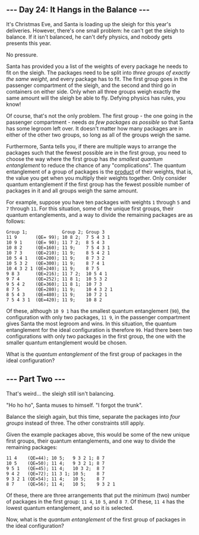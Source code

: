 --- Day 24: It Hangs in the Balance ---
---------------------------------------

It's Christmas Eve, and Santa is loading up the sleigh for this year's
deliveries. However, there's one small problem: he can't get the sleigh
to balance. If it isn't balanced, he can't defy physics, and nobody gets
presents this year.

No pressure.

Santa has provided you a list of the weights of every package he needs
to fit on the sleigh. The packages need to be split into *three groups
of exactly the same weight*, and every package has to fit. The first
group goes in the passenger compartment of the sleigh, and the second
and third go in containers on either side. Only when all three groups
weigh exactly the same amount will the sleigh be able to fly. Defying
physics has rules, you know!

Of course, that's not the only problem. The first group - the one going
in the passenger compartment - needs *as few packages as possible* so
that Santa has some legroom left over. It doesn't matter how many
packages are in either of the other two groups, so long as all of the
groups weigh the same.

Furthermore, Santa tells you, if there are multiple ways to arrange the
packages such that the fewest possible are in the first group, you need
to choose the way where the first group has *the smallest quantum
entanglement* to reduce the chance of any <span
title="Santa does not elaborate on what he means by this, but the cringe he makes indicates that it wouldn't be pretty.">"complications"</span>.
The quantum entanglement of a group of packages is the
[product](https://en.wikipedia.org/wiki/Product_%28mathematics%29) of
their weights, that is, the value you get when you multiply their
weights together. Only consider quantum entanglement if the first group
has the fewest possible number of packages in it and all groups weigh
the same amount.

For example, suppose you have ten packages with weights `1` through `5`
and `7` through `11`. For this situation, some of the unique first
groups, their quantum entanglements, and a way to divide the remaining
packages are as follows:

    Group 1;             Group 2; Group 3
    11 9       (QE= 99); 10 8 2;  7 5 4 3 1
    10 9 1     (QE= 90); 11 7 2;  8 5 4 3
    10 8 2     (QE=160); 11 9;    7 5 4 3 1
    10 7 3     (QE=210); 11 9;    8 5 4 2 1
    10 5 4 1   (QE=200); 11 9;    8 7 3 2
    10 5 3 2   (QE=300); 11 9;    8 7 4 1
    10 4 3 2 1 (QE=240); 11 9;    8 7 5
    9 8 3      (QE=216); 11 7 2;  10 5 4 1
    9 7 4      (QE=252); 11 8 1;  10 5 3 2
    9 5 4 2    (QE=360); 11 8 1;  10 7 3
    8 7 5      (QE=280); 11 9;    10 4 3 2 1
    8 5 4 3    (QE=480); 11 9;    10 7 2 1
    7 5 4 3 1  (QE=420); 11 9;    10 8 2

Of these, although `10 9 1` has the smallest quantum entanglement
(`90`), the configuration with only two packages, `11 9`, in the
passenger compartment gives Santa the most legroom and wins. In this
situation, the quantum entanglement for the ideal configuration is
therefore `99`. Had there been two configurations with only two packages
in the first group, the one with the smaller quantum entanglement would
be chosen.

What is the *quantum entanglement* of the first group of packages in the
ideal configuration?

--- Part Two ---
----------------

That's weird... the sleigh still isn't balancing.

"Ho ho ho", Santa muses to himself. "I forgot the trunk".

Balance the sleigh again, but this time, separate the packages into
*four groups* instead of three. The other constraints still apply.

Given the example packages above, this would be some of the new unique
first groups, their quantum entanglements, and one way to divide the
remaining packages:

    11 4    (QE=44); 10 5;   9 3 2 1; 8 7
    10 5    (QE=50); 11 4;   9 3 2 1; 8 7
    9 5 1   (QE=45); 11 4;   10 3 2;  8 7
    9 4 2   (QE=72); 11 3 1; 10 5;    8 7
    9 3 2 1 (QE=54); 11 4;   10 5;    8 7
    8 7     (QE=56); 11 4;   10 5;    9 3 2 1

Of these, there are three arrangements that put the minimum (two) number
of packages in the first group: `11 4`, `10 5`, and `8 7`. Of these,
`11 4` has the lowest quantum entanglement, and so it is selected.

Now, what is the *quantum entanglement* of the first group of packages
in the ideal configuration?
